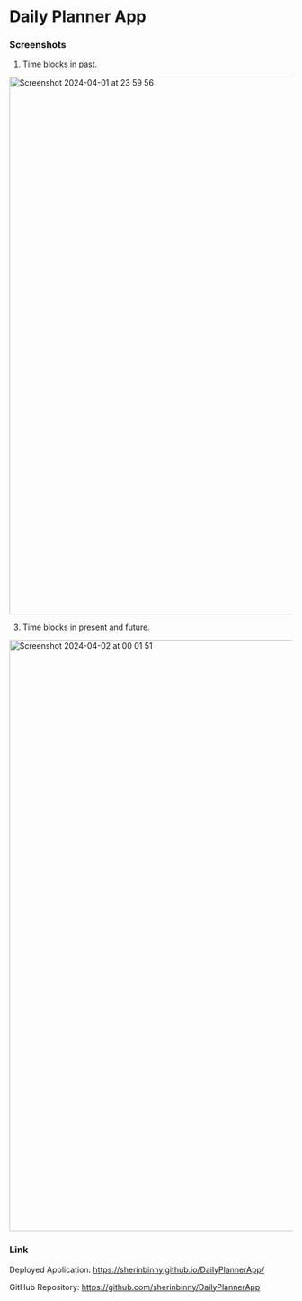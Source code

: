 # Daily Planner App



### Screenshots

1. Time blocks in past.

<img width="955" alt="Screenshot 2024-04-01 at 23 59 56" src="https://github.com/sherinbinny/DailyPlannerApp/assets/101629905/b8f82ac6-761f-471f-8f6c-60f385ba0f03">

3. Time blocks in present and future.

<img width="1050" alt="Screenshot 2024-04-02 at 00 01 51" src="https://github.com/sherinbinny/DailyPlannerApp/assets/101629905/5032e215-d6e4-4c64-9e05-9f8648d8e40f">



### Link

Deployed Application: https://sherinbinny.github.io/DailyPlannerApp/

GitHub Repository: https://github.com/sherinbinny/DailyPlannerApp
